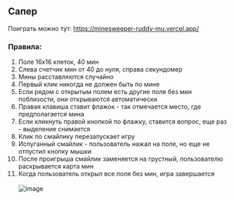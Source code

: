 ## Сапер
Поиграть можно тут: https://minesweeper-ruddy-mu.vercel.app/
### Правила:
1. Поле 16х16 клеток, 40 мин
2. Слева счетчик мин от 40 до нуля, справа секундомер
3. Мины расставляются случайно
4. Первый клик никогда не должен быть по мине
5. Если рядом с открытым полем есть другие поля без мин поблизости, они открываются автоматически
6. Правая клавиша ставит флажок - так отмечается место, где предполагается мина
7. Если кликнуть правой кнопкой по флажку, ставится вопрос, еще раз - выделение снимается
8. Клик по смайлику перезапускает игру
9. Испуганный смайлик - пользователь нажал на поле, но еще не отпустил кнопку мышки
10. После проигрыша смайлик заменяется на грустный, пользователю раскрывается карта мин
11. Когда пользователь открыл все поля без мин, игра завершается<br><br>
![image](https://github.com/sealisaa/minesweeper/assets/49619174/588e8c16-d19a-44f9-ac5b-81e9e8e4d6b8)
